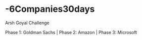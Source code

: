 # -6Companies30days
Arsh Goyal Challenge

Phase 1: Goldman Sachs | 
Phase 2: Amazon | 
Phase 3: Microsoft 
